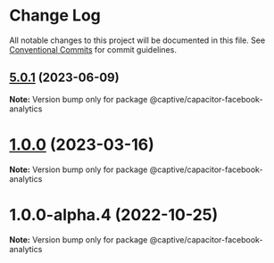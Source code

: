 # Change Log

All notable changes to this project will be documented in this file.
See [Conventional Commits](https://conventionalcommits.org) for commit guidelines.

## [5.0.1](https://github.com/Captive-Studio/capacitor-plugins/compare/@captive/capacitor-facebook-analytics@1.0.0...@captive/capacitor-facebook-analytics@5.0.1) (2023-06-09)

**Note:** Version bump only for package @captive/capacitor-facebook-analytics

# [1.0.0](https://github.com/Captive-Studio/capacitor-plugins/compare/@captive/capacitor-facebook-analytics@1.0.0-alpha.4...@captive/capacitor-facebook-analytics@1.0.0) (2023-03-16)

**Note:** Version bump only for package @captive/capacitor-facebook-analytics

# 1.0.0-alpha.4 (2022-10-25)

**Note:** Version bump only for package @captive/capacitor-facebook-analytics

